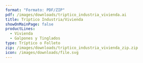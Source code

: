 ```yaml
---
format: "Formato: PDF/ZIP"
pdf: /images/downloads/triptico_industria_vivienda.ai
title: Tríptico Industria/Vivienda
showOnMainPage: false
productLines:
  - Vivienda
  - Galpones y Tinglados
type: Tríptico o Folleto
zip: /images/downloads/triptico_industria_vivienda_zip.zip
icon: /images/downloads/file.svg
---
```

